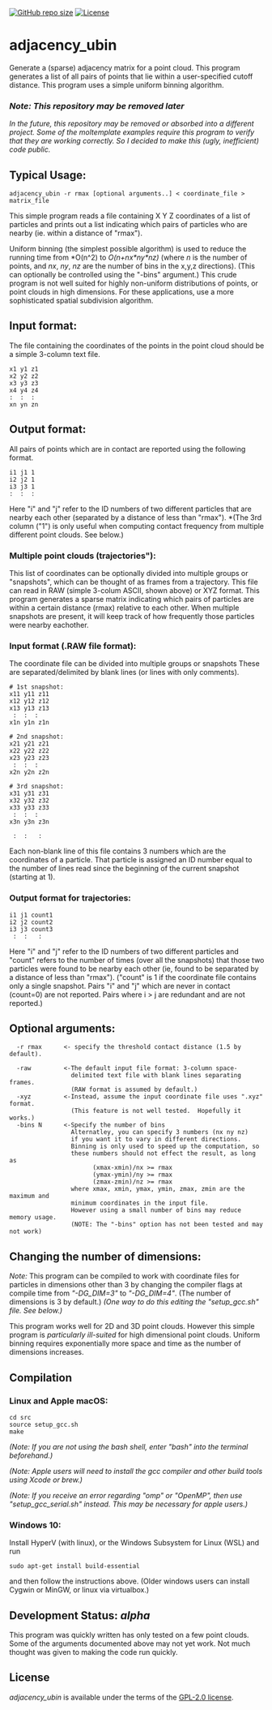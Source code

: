 [![GitHub repo size](https://img.shields.io/github/repo-size/jewettaij/adjacency_ubin)]()
[![License](https://img.shields.io/badge/License-GPL2-green.svg)]()

adjacency_ubin
===========
Generate a (sparse) adjacency matrix for a point cloud.  This program
generates a list of all pairs of points that lie within a user-specified
cutoff distance. This program uses a simple uniform binning algorithm.

### *Note: This repository may be removed later*
*In the future, this repository may be
 removed or absorbed into a different project.
Some of the moltemplate examples require this program to verify that they are
working correctly. So I decided to make this (ugly, inefficient) code public.*

## Typical Usage:

```
adjacency_ubin -r rmax [optional arguments..] < coordinate_file > matrix_file
```

This simple program reads a file containing X Y Z coordinates of a list of
particles and prints out a list indicating which pairs of particles who are
nearby (ie. within a distance of "rmax").

Uniform binning (the simplest possible algorithm) is used to reduce
the running time from *O(n^2) to *O(n+nx\*ny\*nz)*
(where *n* is the number of points,
and *nx*, *ny*, *nz* are the number of bins in the x,y,z directions).
(This can optionally be controlled using the "-bins" argument.)
This crude program is not well suited for highly non-uniform distributions
of points, or point clouds in high dimensions.  For these applications,
use a more sophisticated spatial subdivision algorithm.

## Input format:
The file containing the coordinates of the points in the point cloud
should be a simple 3-column text file.
```
x1 y1 z1
x2 y2 z2
x3 y3 z3
x4 y4 z4
:  :  :
xn yn zn
```

## Output format:
All pairs of points which are in contact are reported using
the following format.
```
i1 j1 1
i2 j2 1
i3 j3 1
:  :  :
```
Here "i" and "j" refer to the ID numbers of two different particles
that are nearby each other (separated by a distance of less than "rmax").
*(The 3rd column ("1") is only useful when computing contact frequency
  from multiple different point clouds.  See below.)

### Multiple point clouds (trajectories"):

This list of coordinates can be optionally divided into multiple groups or 
"snapshots", which can be thought of as frames from a trajectory.
This file can read in RAW (simple 3-colum ASCII, shown above) or XYZ format.
This program generates a sparse matrix indicating which pairs of particles
are within a certain distance (rmax) relative to each other.
When multiple snapshots are present, it will keep track of how
frequently those particles were nearby eachother.


### Input format (.RAW file format):

The coordinate file can be divided into multiple groups or snapshots
These are separated/delimited by blank lines (or lines with only comments).

```
# 1st snapshot:
x11 y11 z11
x12 y12 z12
x13 y13 z13
 :  :  :
x1n y1n z1n

# 2nd snapshot:
x21 y21 z21
x22 y22 z22
x23 y23 z23
 :  :  :
x2n y2n z2n

# 3rd snapshot:
x31 y31 z31
x32 y32 z32
x33 y33 z33
 :  :  :
x3n y3n z3n

 :  :   :
```
Each non-blank line of this file contains 3 numbers which are the coordinates
of a particle. That particle is assigned an ID number equal to the number of 
lines read since the beginning of the current snapshot (starting at 1). 

### Output format for trajectories:
```
i1 j1 count1
i2 j2 count2
i3 j3 count3
 :  :   :
```
Here "i" and "j" refer to the ID numbers of two different particles
and "count" refers to the number of times (over all the snapshots) that 
those two particles were found to be nearby each other
(ie, found to be separated by a distance of less than "rmax").
("count" is 1 if the coordinate file contains only a single snapshot.
 Pairs "i" and "j" which are never in contact (count=0) are not reported.
 Pairs where i > j are redundant and are not reported.)

## Optional arguments:
```
  -r rmax      <- specify the threshold contact distance (1.5 by default).

  -raw         <-The default input file format: 3-column space-
                 delimited text file with blank lines separating frames.
                 (RAW format is assumed by default.)
  -xyz         <-Instead, assume the input coordinate file uses ".xyz" format.
                 (This feature is not well tested.  Hopefully it works.)
  -bins N      <-Specify the number of bins
                 Alternatley, you can specify 3 numbers (nx ny nz)
                 if you want it to vary in different directions.
                 Binning is only used to speed up the computation, so
                 these numbers should not effect the result, as long as 
                       (xmax-xmin)/nx >= rmax
                       (ymax-ymin)/ny >= rmax
                       (zmax-zmin)/nz >= rmax
                 where xmax, xmin, ymax, ymin, zmax, zmin are the maximum and
                 minimum coordinates in the input file.
                 However using a small number of bins may reduce memory usage.
                 (NOTE: The "-bins" option has not been tested and may not work)
```


## Changing the number of dimensions:

*Note:* This program can be compiled to work with coordinate files for particles
in dimensions other than 3 by changing the compiler flags at compile time
from *"-DG_DIM=3"* to *"-DG_DIM=4"*. (The number of dimensions is 3 by default.)
*(One way to do this editing the *"setup_gcc.sh"* file.  See below.)*

This program works well for 2D and 3D point clouds.
However this simple program is *particularly ill-suited* for high
dimensional point clouds.  Uniform binning requires exponentially
more space and time as the number of dimensions increases.


## Compilation

### Linux and Apple macOS:

```
cd src
source setup_gcc.sh
make
```

*(Note:  If you are not using the bash shell,
enter "bash" into the terminal beforehand.)*

*(Note: Apple users will need to install the gcc compiler
and other build tools using Xcode or brew.)*

*(Note: If you receive an error regarding "omp" or "OpenMP", then use
"setup_gcc_serial.sh" instead.  This may be necessary for apple users.)*

### Windows 10:

Install HyperV (with linux), or the Windows Subsystem for Linux (WSL) and run

```
sudo apt-get install build-essential
```
and then follow the instructions above.
(Older windows users can install Cygwin or MinGW, or linux via virtualbox.)


## Development Status: *alpha*

This program was quickly written has only tested on a few point clouds.
Some of the arguments documented above may not yet work.
Not much thought was given to making the code run quickly.


## License

*adjacency_ubin* is available under the terms of the [GPL-2.0 license](LICENSE.txt).
